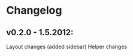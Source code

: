 Changelog
=========

v0.2.0 - 1.5.2012:
------------------

  Layout changes (added sidebar)
  Helper changes